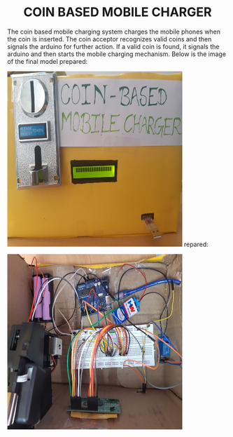 <h1 align="center">COIN BASED MOBILE CHARGER</h1>
<p>The coin based mobile charging system charges the mobile phones when the coin is inserted. The coin acceptor recognizes valid coins and then signals the arduino  for further action. If a valid coin is found, it signals the arduino and then starts the mobile charging mechanism. Below is the image of the final model prepared:</p>
<img src="Mobile_charger_1-min.jpg" height="400px" width="400px">
repared:</p>
<img src="Mobile_charger_2-min.jpg" height="400px" width="400px">

